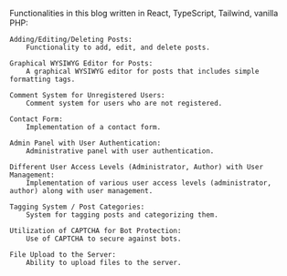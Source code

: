 Functionalities in this blog written in React, TypeScript, Tailwind, vanilla PHP:

    Adding/Editing/Deleting Posts:
        Functionality to add, edit, and delete posts.

    Graphical WYSIWYG Editor for Posts:
        A graphical WYSIWYG editor for posts that includes simple formatting tags.

    Comment System for Unregistered Users:
        Comment system for users who are not registered.

    Contact Form:
        Implementation of a contact form.

    Admin Panel with User Authentication:
        Administrative panel with user authentication.

    Different User Access Levels (Administrator, Author) with User Management:
        Implementation of various user access levels (administrator, author) along with user management.

    Tagging System / Post Categories:
        System for tagging posts and categorizing them.

    Utilization of CAPTCHA for Bot Protection:
        Use of CAPTCHA to secure against bots.

    File Upload to the Server:
        Ability to upload files to the server.



